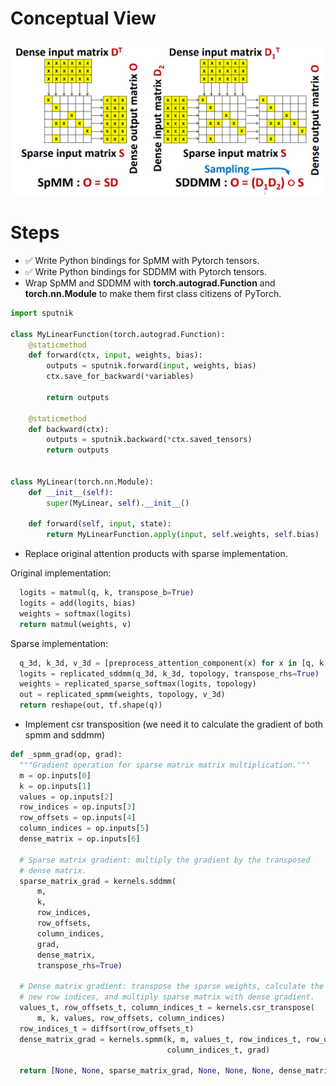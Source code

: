 # Conceptual View

![SpMM and SDDMM](figures/spmm_and_sddmm.png)

# Steps

* &#9989; Write Python bindings for SpMM with Pytorch tensors.
* &#9989; Write Python bindings for SDDMM with Pytorch tensors.
* Wrap SpMM and SDDMM with **torch.autograd.Function** and **torch.nn.Module** to make them first class citizens of PyTorch.

```Python
import sputnik

class MyLinearFunction(torch.autograd.Function):
    @staticmethod
    def forward(ctx, input, weights, bias):
        outputs = sputnik.forward(input, weights, bias)
        ctx.save_for_backward(*variables)

        return outputs

    @staticmethod
    def backward(ctx):
        outputs = sputnik.backward(*ctx.saved_tensors)
        return outputs


class MyLinear(torch.nn.Module):
    def __init__(self):
        super(MyLinear, self).__init__()

    def forward(self, input, state):
        return MyLinearFunction.apply(input, self.weights, self.bias)
```

* Replace original attention products with sparse implementation.

Original implementation:

```Python
  logits = matmul(q, k, transpose_b=True)
  logits = add(logits, bias)
  weights = softmax(logits)
  return matmul(weights, v)
```
Sparse implementation:

```Python
  q_3d, k_3d, v_3d = [preprocess_attention_component(x) for x in [q, k, v]]
  logits = replicated_sddmm(q_3d, k_3d, topology, transpose_rhs=True)
  weights = replicated_sparse_softmax(logits, topology)
  out = replicated_spmm(weights, topology, v_3d)
  return reshape(out, tf.shape(q))
```

* Implement csr transposition (we need it to calculate the gradient of both spmm and sddmm)

```Python
def _spmm_grad(op, grad):
  """Gradient operation for sparse matrix matrix multiplication."""
  m = op.inputs[0]
  k = op.inputs[1]
  values = op.inputs[2]
  row_indices = op.inputs[3]
  row_offsets = op.inputs[4]
  column_indices = op.inputs[5]
  dense_matrix = op.inputs[6]

  # Sparse matrix gradient: multiply the gradient by the transposed
  # dense matrix.
  sparse_matrix_grad = kernels.sddmm(
      m,
      k,
      row_indices,
      row_offsets,
      column_indices,
      grad,
      dense_matrix,
      transpose_rhs=True)

  # Dense matrix gradient: transpose the sparse weights, calculate the
  # new row indices, and multiply sparse matrix with dense gradient.
  values_t, row_offsets_t, column_indices_t = kernels.csr_transpose(
      m, k, values, row_offsets, column_indices)
  row_indices_t = diffsort(row_offsets_t)
  dense_matrix_grad = kernels.spmm(k, m, values_t, row_indices_t, row_offsets_t,
                                   column_indices_t, grad)

  return [None, None, sparse_matrix_grad, None, None, None, dense_matrix_grad]
```
